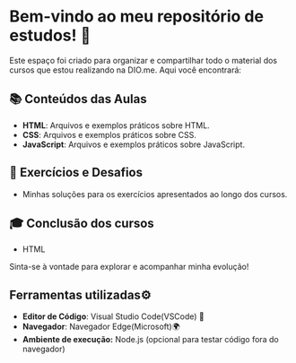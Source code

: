# Bem-vindo ao meu repositório de estudos! 🚀

Este espaço foi criado para organizar e compartilhar todo o material dos cursos que estou realizando na DIO.me. Aqui você encontrará:

## 📚 Conteúdos das Aulas
- **HTML**: Arquivos e exemplos práticos sobre HTML.
- **CSS**: Arquivos e exemplos práticos sobre CSS.
- **JavaScript**: Arquivos e exemplos práticos sobre JavaScript.

## 📝 Exercícios e Desafios
- Minhas soluções para os exercícios apresentados ao longo dos cursos.

## 🎓 Conclusão dos cursos
- HTML


Sinta-se à vontade para explorar e acompanhar minha evolução!


## Ferramentas utilizadas⚙️
- **Editor de Código**: Visual Studio Code(VSCode) 📃
- **Navegador**: Navegador Edge(Microsoft)🌍
- **Ambiente de execução:** Node.js (opcional para testar código fora do navegador)